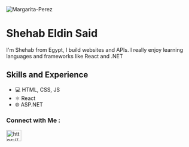 
<img src="https://i.ibb.co/JQ9p3SK/Margarita-Perez.png" alt="Margarita-Perez" border="0">

<h1 align="left">
 Shehab Eldin Said
</h1>


I'm Shehab from Egypt, I build websites and APIs. I really enjoy learning languages and frameworks like React and .NET

<h2>Skills and Experience</h2>
<ul>
 <li>💻 HTML, CSS, JS</li>
 <li>⚛ React</li> 
 <li>🌐 ASP.NET</li>
</ul>

### Connect with Me :

<p align="left">
<a href="https://www.linkedin.com/in/shehab-eldin-said-88b185222/" target="blank"><img align="center" src="https://raw.githubusercontent.com/rahuldkjain/github-profile-readme-generator/master/src/images/icons/Social/linked-in-alt.svg" alt="https://www.linkedin.com/in/shehab-eldin-said-88b185222/" height="30" width="40" /></a>
</p>



